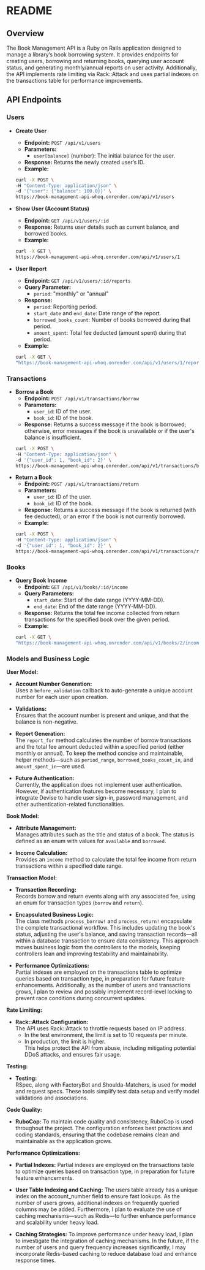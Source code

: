 # README

## Overview

The Book Management API is a Ruby on Rails application designed to manage a library’s book borrowing system. It provides endpoints for creating users, borrowing and returning books, querying user account status, and generating monthly/annual reports on user activity. Additionally, the API implements rate limiting via Rack::Attack and uses partial indexes on the transactions table for performance improvements.

## API Endpoints

### Users

- **Create User**

  - **Endpoint:** `POST /api/v1/users`
  - **Parameters:**
    - `user[balance]` (number): The initial balance for the user.
  - **Response:** Returns the newly created user’s ID.
  - **Example:**

  ```bash
  curl -X POST \
  -H "Content-Type: application/json" \
  -d '{"user": {"balance": 100.0}}' \
  https://book-management-api-whoq.onrender.com/api/v1/users
  ```

- **Show User (Account Status)**

  - **Endpoint:** `GET /api/v1/users/:id`
  - **Response:** Returns user details such as current balance, and borrowed books.
  - **Example:**

  ```bash
  curl -X GET \
  https://book-management-api-whoq.onrender.com/api/v1/users/1
  ```

- **User Report**
  - **Endpoint:** `GET /api/v1/users/:id/reports`
  - **Query Parameter:**
    - `period`: "monthly" or "annual"
  - **Response:**
    - `period`: Reporting period.
    - `start_date` and `end_date`: Date range of the report.
    - `borrowed_books_count`: Number of books borrowed during that period.
    - `amount_spent`: Total fee deducted (amount spent) during that period.
  - **Example:**
  ```bash
  curl -X GET \
  "https://book-management-api-whoq.onrender.com/api/v1/users/1/reports?period=monthly"
  ```

### Transactions

- **Borrow a Book**
  - **Endpoint:** `POST /api/v1/transactions/borrow`
  - **Parameters:**
    - `user_id`: ID of the user.
    - `book_id`: ID of the book.
  - **Response:** Returns a success message if the book is borrowed; otherwise, error messages if the book is unavailable or if the user's balance is insufficient.
  ```bash
  curl -X POST \
  -H "Content-Type: application/json" \
  -d '{"user_id": 1, "book_id": 2}' \
  https://book-management-api-whoq.onrender.com/api/v1/transactions/borrow
  ```
- **Return a Book**
  - **Endpoint:** `POST /api/v1/transactions/return`
  - **Parameters:**
    - `user_id`: ID of the user.
    - `book_id`: ID of the book.
  - **Response:** Returns a success message if the book is returned (with fee deducted), or an error if the book is not currently borrowed.
  - **Example:**
  ```bash
  curl -X POST \
  -H "Content-Type: application/json" \
  -d '{"user_id": 1, "book_id": 2}' \
  https://book-management-api-whoq.onrender.com/api/v1/transactions/return
  ```

### Books

- **Query Book Income**
  - **Endpoint:** `GET /api/v1/books/:id/income`
  - **Query Parameters:**
    - `start_date`: Start of the date range (YYYY-MM-DD).
    - `end_date`: End of the date range (YYYY-MM-DD).
  - **Response:** Returns the total fee income collected from return transactions for the specified book over the given period.
  - **Example:**
  ```bash
  curl -X GET \
  "https://book-management-api-whoq.onrender.com/api/v1/books/2/income?start_date=2025-03-01&end_date=2025-03-31"
  ```

### Models and Business Logic

**User Model:**

- **Account Number Generation:**  
  Uses a `before_validation` callback to auto-generate a unique account number for each user upon creation.

- **Validations:**  
  Ensures that the account number is present and unique, and that the balance is non-negative.

- **Report Generation:**  
  The `report_for` method calculates the number of borrow transactions and the total fee amount deducted within a specified period (either monthly or annual). To keep the method concise and maintainable, helper methods—such as `period_range`, `borrowed_books_count_in`, and `amount_spent_in`—are used.

- **Future Authentication:**  
  Currently, the application does not implement user authentication. However, if authentication features become necessary, I plan to integrate Devise to handle user sign-in, password management, and other authentication-related functionalities.

**Book Model:**

- **Attribute Management:**  
  Manages attributes such as the title and status of a book. The status is defined as an enum with values for `available` and `borrowed`.

- **Income Calculation:**  
  Provides an `income` method to calculate the total fee income from return transactions within a specified date range.

**Transaction Model:**

- **Transaction Recording:**  
  Records borrow and return events along with any associated fee, using an enum for transaction types (`borrow` and `return`).

- **Encapsulated Business Logic:**  
  The class methods `process_borrow!` and `process_return!` encapsulate the complete transactional workflow. This includes updating the book's status, adjusting the user's balance, and saving transaction records—all within a database transaction to ensure data consistency. This approach moves business logic from the controllers to the models, keeping controllers lean and improving testability and maintainability.

- **Performance Optimizations:**  
  Partial indexes are employed on the transactions table to optimize queries based on transaction type, in preparation for future feature enhancements.
  Additionally, as the number of users and transactions grows, I plan to review and possibly implement record-level locking to prevent race conditions during concurrent updates.

**Rate Limiting:**

- **Rack::Attack Configuration:**  
  The API uses Rack::Attack to throttle requests based on IP address.
  - In the test environment, the limit is set to 10 requests per minute.
  - In production, the limit is higher.  
    This helps protect the API from abuse, including mitigating potential DDoS attacks, and ensures fair usage.

**Testing:**

- **Testing:**  
  RSpec, along with FactoryBot and Shoulda-Matchers, is used for model and request specs. These tools simplify test data setup and verify model validations and associations.

**Code Quality:**

- **RuboCop:**
  To maintain code quality and consistency, RuboCop is used throughout the project. The configuration enforces best practices and coding standards, ensuring that the codebase remains clean and maintainable as the application grows.

**Performance Optimizations:**

- **Partial Indexes:**
  Partial indexes are employed on the transactions table to optimize queries based on transaction type, in preparation for future feature enhancements.

- **User Table Indexing and Caching:**
  The users table already has a unique index on the account_number field to ensure fast lookups. As the number of users grows, additional indexes on frequently queried columns may be added. Furthermore, I plan to evaluate the use of caching mechanisms—such as Redis—to further enhance performance and scalability under heavy load.

- **Caching Strategies:**
  To improve performance under heavy load, I plan to investigate the integration of caching mechanisms. In the future, if the number of users and query frequency increases significantly, I may incorporate Redis-based caching to reduce database load and enhance response times.

